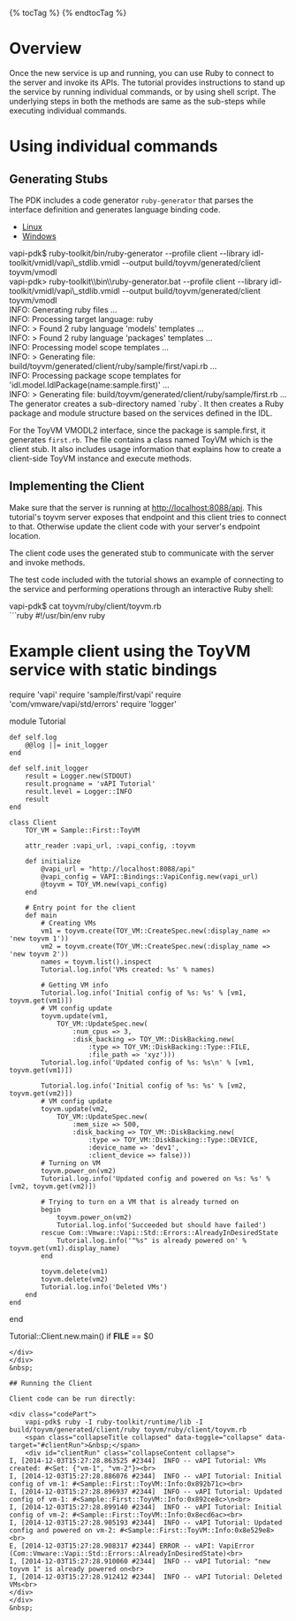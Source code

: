 {% tocTag %} {% endtocTag %}

# Overview

Once the new service is up and running, you can use Ruby to connect to the server and invoke its APIs. The tutorial provides instructions to stand up the service by running individual commands, or by using shell script. The underlying steps in both the methods are same as the sub-steps while executing individual commands.

# Using individual commands

## Generating Stubs

The PDK includes a code generator `ruby-generator` that parses the interface definition and generates language binding code.

<div>
    <!-- Nav tabs -->
    <ul class="nav nav-tabs">
        <li class="active">
            <a id="linGenStubTab" href="#linGenStub" data-toggle="tab">Linux</a>
        </li>
        <li>
            <a id="winGenStubTab" href="#winGenStub" data-toggle="tab">Windows</a>
        </li>
    </ul>
    <div class="codePart">
        <!-- Tab panes -->
        <div class="tab-content">
            <div class="tab-pane active" id="linGenStub">
                vapi-pdk$ ruby-toolkit/bin/ruby-generator --profile client --library idl-toolkit/vmidl/vapi\_stdlib.vmidl --output build/toyvm/generated/client toyvm/vmodl
                <span class="collapseTitle collapsed" data-toggle="collapse" data-target="#genStubOut">&nbsp;</span>
            </div>
            <div class="tab-pane" id="winGenStub">
                vapi-pdk> ruby-toolkit\\bin\\ruby-generator.bat --profile client --library idl-toolkit/vmidl/vapi\_stdlib.vmidl --output build/toyvm/generated/client toyvm/vmodl
                <span class="collapseTitle collapsed" data-toggle="collapse" data-target="#genStubOut">&nbsp;</span>
            </div>
        </div>
        <div id='genStubOut' class="collapseContent collapsing">
INFO: Generating ruby files ...<br>
INFO: Processing target language: ruby<br>
INFO:  > Found 2 ruby language 'models' templates ...<br>
INFO:  > Found 2 ruby language 'packages' templates ...<br>
INFO: Processing model scope templates ...<br>
INFO:  > Generating file: build/toyvm/generated/client/ruby/sample/first/vapi.rb ...<br>
INFO: Processing package scope templates for 'idl.model.IdlPackage(name:sample.first)' ...<br>
INFO:  > Generating file: build/toyvm/generated/client/ruby/sample/first.rb ...<br>
        </div>
    </div>
</div>
The generator creates a sub-directory named `ruby`. It then creates a Ruby package and module structure based on the services defined in the IDL.

For the ToyVM VMODL2 interface, since the package is sample.first, it generates `first.rb`. The file contains a class named ToyVM which is the client stub. It also includes usage information that explains how to create a client-side ToyVM instance and execute methods.

## Implementing the Client

Make sure that the server is running at <http://localhost:8088/api>. This tutorial's toyvm server exposes that endpoint and this client tries to connect to that. Otherwise update the client code with your server's endpoint location.

The client code uses the generated stub to communicate with the server and invoke methods.

The test code included with the tutorial shows an example of connecting to the service and performing operations through an interactive Ruby shell:

<div class="codePart">
    vapi-pdk$ cat toyvm/ruby/client/toyvm.rb
    <span class="collapseTitle collapsed" data-toggle="collapse" data-target="#clientFile">&nbsp;</span>
    <div id="clientFile" class="collapseContent collapse">
```ruby
#!/usr/bin/env ruby

# Example client using the ToyVM service with static bindings

require 'vapi'
require 'sample/first/vapi'
require 'com/vmware/vapi/std/errors'
require 'logger'

module Tutorial

    def self.log
        @@log ||= init_logger
    end

    def self.init_logger
        result = Logger.new(STDOUT)
        result.progname = 'vAPI Tutorial'
        result.level = Logger::INFO
        result
    end

    class Client
        TOY_VM = Sample::First::ToyVM

        attr_reader :vapi_url, :vapi_config, :toyvm

        def initialize
            @vapi_url = "http://localhost:8088/api"
            @vapi_config = VAPI::Bindings::VapiConfig.new(vapi_url)
            @toyvm = TOY_VM.new(vapi_config)
        end

        # Entry point for the client
        def main
            # Creating VMs
            vm1 = toyvm.create(TOY_VM::CreateSpec.new(:display_name => 'new toyvm 1'))
            vm2 = toyvm.create(TOY_VM::CreateSpec.new(:display_name => 'new toyvm 2'))
            names = toyvm.list().inspect
            Tutorial.log.info('VMs created: %s' % names)

            # Getting VM info
            Tutorial.log.info('Initial config of %s: %s' % [vm1, toyvm.get(vm1)])
            # VM config update
            toyvm.update(vm1,
                TOY_VM::UpdateSpec.new(
                    :num_cpus => 3,
                    :disk_backing => TOY_VM::DiskBacking.new(
                        :type => TOY_VM::DiskBacking::Type::FILE,
                        :file_path => 'xyz')))
            Tutorial.log.info('Updated config of %s: %s\n' % [vm1, toyvm.get(vm1)])

            Tutorial.log.info('Initial config of %s: %s' % [vm2, toyvm.get(vm2)])
            # VM config update
            toyvm.update(vm2,
                TOY_VM::UpdateSpec.new(
                    :mem_size => 500,
                    :disk_backing => TOY_VM::DiskBacking.new(
                        :type => TOY_VM::DiskBacking::Type::DEVICE,
                        :device_name => 'dev1',
                        :client_device => false)))
            # Turning on VM
            toyvm.power_on(vm2)
            Tutorial.log.info('Updated config and powered on %s: %s' % [vm2, toyvm.get(vm2)])

            # Trying to turn on a VM that is already turned on
            begin
                toyvm.power_on(vm2)
                Tutorial.log.info('Succeeded but should have failed')
            rescue Com::Vmware::Vapi::Std::Errors::AlreadyInDesiredState
                Tutorial.log.info('"%s" is already powered on' % toyvm.get(vm1).display_name)
            end

            toyvm.delete(vm1)
            toyvm.delete(vm2)
            Tutorial.log.info('Deleted VMs')
        end
    end
end

Tutorial::Client.new.main() if __FILE__ == $0
```
</div>
</div>
&nbsp;

## Running the Client

Client code can be run directly:

<div class="codePart">
    vapi-pdk$ ruby -I ruby-toolkit/runtime/lib -I build/toyvm/generated/client/ruby toyvm/ruby/client/toyvm.rb
    <span class="collapseTitle collapsed" data-toggle="collapse" data-target="#clientRun">&nbsp;</span>
    <div id="clientRun" class="collapseContent collapse">
I, [2014-12-03T15:27:28.863525 #2344]  INFO -- vAPI Tutorial: VMs created: #<Set: {"vm-1", "vm-2"}><br>
I, [2014-12-03T15:27:28.886076 #2344]  INFO -- vAPI Tutorial: Initial config of vm-1: #<Sample::First::ToyVM::Info:0x892b71c><br>
I, [2014-12-03T15:27:28.896937 #2344]  INFO -- vAPI Tutorial: Updated config of vm-1: #<Sample::First::ToyVM::Info:0x892ce8c>\n<br>
I, [2014-12-03T15:27:28.899140 #2344]  INFO -- vAPI Tutorial: Initial config of vm-2: #<Sample::First::ToyVM::Info:0x8ecd6ac><br>
I, [2014-12-03T15:27:28.905193 #2344]  INFO -- vAPI Tutorial: Updated config and powered on vm-2: #<Sample::First::ToyVM::Info:0x8e529e8><br>
E, [2014-12-03T15:27:28.908317 #2344] ERROR -- vAPI: VapiError (Com::Vmware::Vapi::Std::Errors::AlreadyInDesiredState)<br>
I, [2014-12-03T15:27:28.910060 #2344]  INFO -- vAPI Tutorial: "new toyvm 1" is already powered on<br>
I, [2014-12-03T15:27:28.912412 #2344]  INFO -- vAPI Tutorial: Deleted VMs<br>
</div>
</div>
&nbsp;
